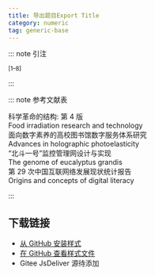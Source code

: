 ```yaml
--- 
title: 导出题目Export Title 
category: numeric 
tag: generic-base 
--- 
```


<!-- 此文件由脚本自动生成，请勿手动修改！ -->  

  

::: note 引注  

<sup>[1–8]</sup>  

:::  

::: note 参考文献表  

<div class="csl-bib-body maxoffset-40 second-field-align-flush hangingindent-false">
  <div class="csl-entry">
    <div class="csl-left-margin">科学革命的结构: 第 4 版</div></div>
  <div class="csl-entry">
    <div class="csl-left-margin">Food irradiation research and technology</div></div>
  <div class="csl-entry">
    <div class="csl-left-margin">面向数字素养的高校图书馆数字服务体系研究</div></div>
  <div class="csl-entry">
    <div class="csl-left-margin">Advances in holographic photoelasticity</div></div>
  <div class="csl-entry">
    <div class="csl-left-margin">“北斗一号”监控管理网设计与实现</div></div>
  <div class="csl-entry">
    <div class="csl-left-margin">The genome of eucalyptus grandis</div></div>
  <div class="csl-entry">
    <div class="csl-left-margin">第 29 次中国互联网络发展现状统计报告</div></div>
  <div class="csl-entry">
    <div class="csl-left-margin">Origins and concepts of digital literacy</div></div>
</div>  

:::  

<!-- more -->  

## 下载链接  

- [从 GitHub 安装样式](https://github.com/zotero-cn/styles/./raw/main/src/export-title/export-title.csl)  
- [在 GitHub 查看样式文件](https://github.com/zotero-cn/styles/./tree/main/src/export-title/export-title.csl)  
- Gitee JsDeliver 源待添加  
